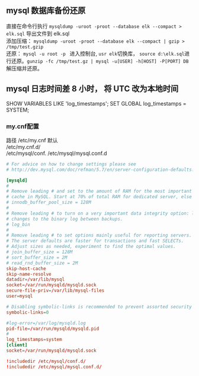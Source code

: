 ## mysql 数据库备份还原

直接在命令行执行 `mysqldump -uroot -proot --database elk --compact > elk.sql` 导出文件到 elk.sql  
添加压缩： `mysqldump -uroot -proot --database elk --compact | gzip > /tmp/test.gzip`  
还原： `mysql -u root -p ` 进入控制台, `usr elk`切换库， `source d:\elk.sql`进行还原。`gunzip -fc /tmp/test.gz | mysql -u[USER] -h[HOST] -P[PORT] DB`解压缩并还原。

## mysql 日志时间差 8 小时， 将 UTC 改为本地时间

SHOW VARIABLES LIKE 'log_timestamps';
SET GLOBAL log_timestamps = SYSTEM;

### my.cnf配置  
路径 
/etc/my.cnf    默认  
/etc/my.cnf.d/    
/etc/mysql/conf. 
/etc/mysql/mysql.conf.d
```cnf
# For advice on how to change settings please see
# http://dev.mysql.com/doc/refman/5.7/en/server-configuration-defaults.html

[mysqld]
#
# Remove leading # and set to the amount of RAM for the most important data
# cache in MySQL. Start at 70% of total RAM for dedicated server, else 10%.
# innodb_buffer_pool_size = 128M
#
# Remove leading # to turn on a very important data integrity option: logging
# changes to the binary log between backups.
# log_bin
#
# Remove leading # to set options mainly useful for reporting servers.
# The server defaults are faster for transactions and fast SELECTs.
# Adjust sizes as needed, experiment to find the optimal values.
# join_buffer_size = 128M
# sort_buffer_size = 2M
# read_rnd_buffer_size = 2M
skip-host-cache
skip-name-resolve
datadir=/var/lib/mysql
socket=/var/run/mysqld/mysqld.sock
secure-file-priv=/var/lib/mysql-files
user=mysql

# Disabling symbolic-links is recommended to prevent assorted security risks
symbolic-links=0

#log-error=/var/log/mysqld.log
pid-file=/var/run/mysqld/mysqld.pid
# 
log_timestamps=system
[client]
socket=/var/run/mysqld/mysqld.sock

!includedir /etc/mysql/conf.d/
!includedir /etc/mysql/mysql.conf.d/

```
